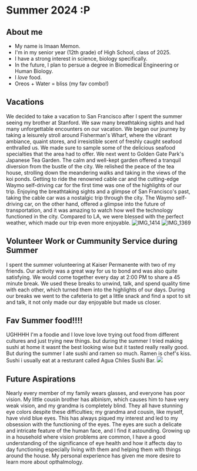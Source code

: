 # Summer 2024 :P
## About me
* My name is Imaan Memon.
* I'm in my senior year (12th grade) of High School, class of 2025.
* I have a strong interest in science, biology specifically.
* In the future, I plan to persue a degree in Biomedical Engineering or Human Biology.
* I *love* food.
* Oreos + Water = bliss (my fav combo!) 

## Vacations
We decided to take a vacation to San Francisco after I spent the summer seeing my brother at Stanford. We saw many breathtaking sights and had many unforgettable encounters on our vacation. We began our journey by taking a leisurely stroll around Fisherman's Wharf, where the vibrant ambiance, quaint stores, and irresistible scent of freshly caught seafood enthralled us. We made sure to sample some of the delicious seafood specialties that the area had to offer. We next went to Golden Gate Park's Japanese Tea Garden. The calm and well-kept garden offered a tranquil diversion from the bustle of the city. We relished the peace of the tea house, strolling down the meandering walks and taking in the views of the koi ponds. Getting to ride the renowned cable car and the cutting-edge Waymo self-driving car for the first time was one of the highlights of our trip. Enjoying the breathtaking sights and a glimpse of San Francisco's past, taking the cable car was a nostalgic trip through the city. The Waymo self-driving car, on the other hand, offered a glimpse into the future of transportation, and it was amazing to watch how well the technology functioned in the city. Compared to LA, we were blessed with the perfect weather, which made our trip even more enjoyable. 
![IMG_1414](https://github.com/user-attachments/assets/7d2efd83-9127-47bd-a653-23ad236f34a4)
![IMG_1369](https://github.com/user-attachments/assets/862069d3-3a8d-45c4-99ca-6ebb1e60113c)

## Volunteer Work or Cummunity Service during Summer 
I spent the summer volunteering at Kaiser Permanente with two of my friends. Our activity was a great way for us to bond and was also quite satisfying. We would come together every day at 2:00 PM to share a 45 minute break. We used these breaks to unwind, talk, and spend quality time with each other, which turned them into the highlights of our days. During our breaks we went to the cafeteria to get a little snack and find a spot to sit and talk, it not only made our day enjoyable but made us closer. 

## Fav Summer food!!!!
UGHHHH I'm a foodie and I love love love trying out food from different cultures and just trying new things. but during the summer I tried making sushi at home it wasnt the best looking wise but it tasted really really good. But during the summer I ate sushi and ramen so much. Ramen is chef's kiss. Sushi i usually eat at a resturant called Agua Chiles Sushi Bar. 
![](https://www.google.com/url?sa=i&url=https%3A%2F%2Ftenor.com%2Fsearch%2Fnaruto-eating-ramen-gifs&psig=AOvVaw2OLrub9aNEQcb7XWsjRTWg&ust=1723758603328000&source=images&cd=vfe&opi=89978449&ved=0CBMQjRxqFwoTCPDftbO79YcDFQAAAAAdAAAAABAE)

## Future Aspirations
Nearly every member of my family wears glasses, and everyone has poor vision. My little cousin brother has albinism, which causes him to have very weak vision, and my grandma is completely blind. They all have stunning eye colors despite these difficulties; my grandma and cousin, like myself, have vivid blue eyes. This has always piqued my interest and led to my obsession with the functioning of the eyes. The eyes are such a delicate and intricate feature of the human face, and I find it astounding. Growing up in a household where vision problems are common, I have a good understanding of the significance of eye health and how it affects day to day functioning especially living with them and helping them with things around the house. My personal experience has given me more desire to learn more about opthalmology. 
